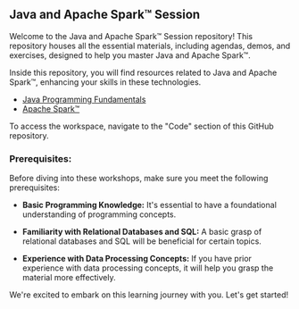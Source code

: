 ## Java and Apache Spark™ Session

Welcome to the Java and Apache Spark™ Session repository! This repository houses all the essential materials, including agendas, demos, and exercises, designed to help you master Java and Apache Spark™.

Inside this repository, you will find resources related to Java and Apache Spark™, enhancing your skills in these technologies.

- [Java Programming Fundamentals](./java-programming-fundamentals)
- [Apache Spark™](./java-programming-fundamentals)

To access the workspace, navigate to the "Code" section of this GitHub repository.

### Prerequisites:

Before diving into these workshops, make sure you meet the following prerequisites:

* **Basic Programming Knowledge:** It's essential to have a foundational understanding of programming concepts.

* **Familiarity with Relational Databases and SQL:** A basic grasp of relational databases and SQL will be beneficial for certain topics.

* **Experience with Data Processing Concepts:** If you have prior experience with data processing concepts, it will help you grasp the material more effectively.

We're excited to embark on this learning journey with you. Let's get started!